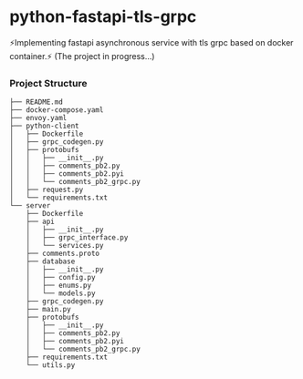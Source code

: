 # python-fastapi-tls-grpc
⚡️Implementing fastapi asynchronous service with tls grpc based on docker container.⚡️
(The project in progress...)

### Project Structure
```
├── README.md
├── docker-compose.yaml
├── envoy.yaml
├── python-client
│   ├── Dockerfile
│   ├── grpc_codegen.py
│   ├── protobufs
│   │   ├── __init__.py
│   │   ├── comments_pb2.py
│   │   ├── comments_pb2.pyi
│   │   └── comments_pb2_grpc.py
│   ├── request.py
│   └── requirements.txt
└── server
    ├── Dockerfile
    ├── api
    │   ├── __init__.py
    │   ├── grpc_interface.py
    │   └── services.py
    ├── comments.proto
    ├── database
    │   ├── __init__.py
    │   ├── config.py
    │   ├── enums.py
    │   └── models.py
    ├── grpc_codegen.py
    ├── main.py
    ├── protobufs
    │   ├── __init__.py
    │   ├── comments_pb2.py
    │   ├── comments_pb2.pyi
    │   └── comments_pb2_grpc.py
    ├── requirements.txt
    └── utils.py
```
